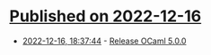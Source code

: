 # [Published on 2022-12-16](index.md)

* [2022-12-16, 18:37:44](https://lobste.rs/s/ertxsd/release_ocaml_5_0_0) - [Release OCaml 5.0.0](https://github.com/ocaml/ocaml/releases/tag/5.0.0)
